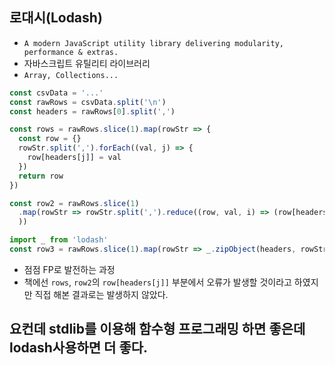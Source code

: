 ## 로대시(Lodash)
- `A modern JavaScript utility library delivering modularity, performance & extras.`
- 자바스크립트 유틸리티 라이브러리
- `Array, Collections...`

```typescript
const csvData = '...'
const rawRows = csvData.split('\n')
const headers = rawRows[0].split(',')

const rows = rawRows.slice(1).map(rowStr => {
  const row = {}
  rowStr.split(',').forEach((val, j) => {
    row[headers[j]] = val
  })
  return row
})

const row2 = rawRows.slice(1)
  .map(rowStr => rowStr.split(',').reduce((row, val, i) => (row[headers[i]] = val, row), {}
  ))

import _ from 'lodash'
const row3 = rawRows.slice(1).map(rowStr => _.zipObject(headers, rowStr.split(',')))
```
- 점점 FP로 발전하는 과정
- 책에선 `rows`, `row2`의 `row[headers[j]]` 부분에서 오류가 발생할 것이라고 하였지만 직접 해본 결과로는 발생하지 않았다.

## 요컨데 stdlib를 이용해 함수형 프로그래밍 하면 좋은데 lodash사용하면 더 좋다.